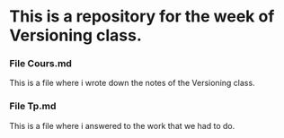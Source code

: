 # This is a repository for the week of Versioning class.

### File Cours.md

This is a file where i wrote down the notes of the Versioning class.

### File Tp.md

This is a file where i answered to the work that we had to do.
